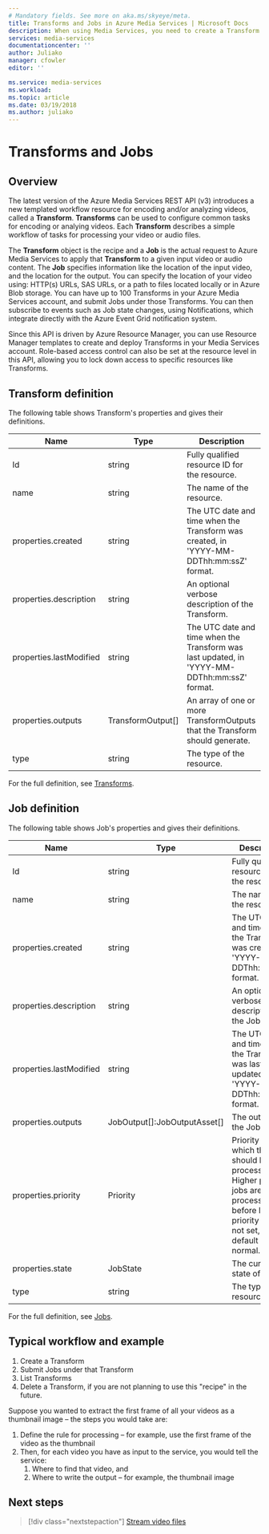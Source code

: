 ```yaml
---
# Mandatory fields. See more on aka.ms/skyeye/meta.
title: Transforms and Jobs in Azure Media Services | Microsoft Docs
description: When using Media Services, you need to create a Transform to describe the rules or specifications for processing your videos. This article gives an overview of what Transform is and how to use it. 
services: media-services
documentationcenter: ''
author: Juliako
manager: cfowler
editor: ''

ms.service: media-services
ms.workload: 
ms.topic: article
ms.date: 03/19/2018
ms.author: juliako
---
```


# Transforms and Jobs

## Overview 

The latest version of the Azure Media Services REST API (v3) introduces a new templated workflow resource for encoding and/or analyzing videos, called a **Transform**. **Transforms** can be used to configure common tasks for encoding or analying videos. Each **Transform** describes a simple workflow of tasks for processing your video or audio files. 

The **Transform** object is the recipe and a **Job** is the actual request to Azure Media Services to apply that **Transform** to a given input video or audio content. The **Job** specifies information like the location of the input video, and the location for the output. You can specify the location of your video using: HTTP(s) URLs, SAS URLs, or a path to files located locally or in Azure Blob storage. You can have up to 100 Transforms in your Azure Media Services account, and submit Jobs under those Transforms. You can then subscribe to events such as Job state changes, using Notifications, which integrate directly with the Azure Event Grid notification system. 

Since this API is driven by Azure Resource Manager, you can use Resource Manager templates to create and deploy Transforms in your Media Services account. Role-based access control can also be set at the resource level in this API, allowing you to lock down access to specific resources like Transforms.

## Transform definition

The following table shows Transform's properties and gives their definitions.

|Name|Type|Description|
|---|---|---|
|Id|string|Fully qualified resource ID for the resource.|
|name|string|The name of the resource.|
|properties.created |string|The UTC date and time when the Transform was created, in 'YYYY-MM-DDThh:mm:ssZ' format.|
|properties.description |string|An optional verbose description of the Transform.|
|properties.lastModified |string|The UTC date and time when the Transform was last updated, in 'YYYY-MM-DDThh:mm:ssZ' format.|
|properties.outputs |TransformOutput[]|An array of one or more TransformOutputs that the Transform should generate.|
|type|string|The type of the resource.|

For the full definition, see [Transforms](https://docs.microsoft.com/rest/api/media/transforms).

## Job definition

The following table shows Job's properties and gives their definitions.

|Name|Type|Description|
|---|---|---|
|Id|string|Fully qualified resource ID for the resource.|
|name|string|The name of the resource.|
|properties.created |string|The UTC date and time when the Transform was created, in 'YYYY-MM-DDThh:mm:ssZ' format.|
|properties.description |string|An optional verbose description of the Job.|
|properties.lastModified |string|The UTC date and time when the Transform was last updated, in 'YYYY-MM-DDThh:mm:ssZ' format.|
|properties.outputs |JobOutput[]:JobOutputAsset[] |The outputs for the Job.|
|properties.priority |Priority |Priority with which the job should be processed. Higher priority jobs are processed before lower priority jobs. If not set, the default is normal.
|properties.state |JobState |The current state of the job.
|type|string|The type of the resource.|

For the full definition, see [Jobs](https://docs.microsoft.com/rest/api/media/jobs).

## Typical workflow and example

1. Create a Transform 
2. Submit Jobs under that Transform 
3. List Transforms 
4. Delete a Transform, if you are not planning to use this "recipe" in the future. 

Suppose you wanted to extract the first frame of all your videos as a thumbnail image – the steps you would take are: 

1. Define the rule for processing – for example, use the first frame of the video as the thumbnail 
2. Then, for each video you have as input to the service, you would tell the service: 
    1. Where to find that video, and 
    2. Where to write the output – for example, the thumbnail image 

## Next steps

> [!div class="nextstepaction"]
> [Stream video files](stream-files-dotnet-quickstart.md)
